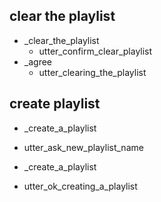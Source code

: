 ## clear the playlist
* _clear_the_playlist
    - utter_confirm_clear_playlist
* _agree
    - utter_clearing_the_playlist

## create playlist
* _create_a_playlist
- utter_ask_new_playlist_name
* _create_a_playlist
- utter_ok_creating_a_playlist

